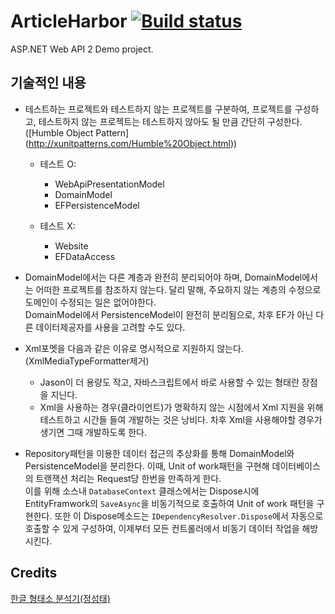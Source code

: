 ArticleHarbor [![Build status](https://ci.appveyor.com/api/projects/status/k9k4dd8qjsga7kvp?svg=true)](https://ci.appveyor.com/project/jwChung/articleharbor-webapidemo)
===============

ASP.NET Web API 2 Demo project.

기술적인 내용
------------

- 테스트하는 프로젝트와 테스트하지 않는 프로젝트를 구분하여, 프로젝트를 구성하고,
  테스트하지 않는 프로젝트는 테스트하지 않아도 될 만큼 간단히 구성한다.([Humble Object Pattern]
  (http://xunitpatterns.com/Humble%20Object.html))
  - 테스트 O:
	- WebApiPresentationModel
    - DomainModel
	- EFPersistenceModel

  - 테스트 X:
    - Website
	- EFDataAccess

- DomainModel에서는 다른 계층과 완전히 분리되어야 하며, DomainModel에서는
  어떠한 프로젝트를 참조하지 않는다. 달리 말해, 주요하지 않는 계층의 수정으로 도메인이
  수정되는 일은 없어야한다.  
  DomainModel에서 PersistenceModel이 완전히 분리됨으로, 차후 EF가 아닌 다른 데이터제공자를 사용을 고려할
  수도 있다.

- Xml포멧을 다음과 같은 이유로 명시적으로 지원하지 않는다. (XmlMediaTypeFormatter제거) 
  - Jason이 더 용량도 작고, 자바스크립트에서 바로 사용할 수 있는 형태란 장점을 지닌다.
  - Xml을 사용하는 경우(클라이언트)가 명확하지 않는 시점에서 Xml 지원을 위해 테스트하고
    시간들 들여 개발하는 것은 낭비다. 차후 Xml을 사용해야할 경우가 생기면 그때 개발하도록 한다.

- Repository패턴을 이용한 데이터 접근의 추상화를 통해 DomainModel와 PersistenceModel을 분리한다. 이때,
  Unit of work패턴을 구현해 데이터베이스의 트랜잭션 처리는 Request당 한번을 만족하게 한다.  
  이를 위해 소스내 `DatabaseContext` 클래스에서는 Dispose시에 EntityFramwork의 `SaveAsync`을
  비동기적으로 호출하여 Unit of work 패턴을 구현한다. 또한 이 Dispose메소드는
  `IDependencyResolver.Dispose`에서 자동으로 호출할 수 있게 구성하여, 이제부터 모든 컨트롤러에서 비동기
  데이터 작업을 해방시킨다.




Credits
-------
[한글 형태소 분석기(정성태)](http://www.sysnet.pe.kr/2/0/1500)